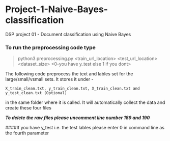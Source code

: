 # Project-1-Naive-Bayes-classification
DSP project 01 - Document classification using Naive Bayes

### To run the preprocessing code type
 > python3 preprocessing.py <train_url_location> <test_url_location> <dataset_size> <0-you have y_test else 1 if you dont>

The following code preprocess the text and lables set for the large/small/vsmall sets. 
It stores it under -
```
X_train_clean.txt, y_train_clean.txt, X_train_clean.txt and y_test_clean.txt (Optional)
```
in the same folder where it is called. It will automatically collect the data and create these four files

***To delete the raw files please uncomment line number 189 and 190***

####If you have y_test i.e. the test lables please enter 0 in command line as the fourth parameter